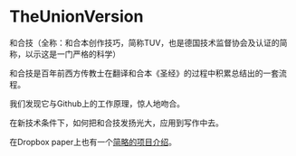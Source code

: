 # TheUnionVersion
和合技（全称：和合本创作技巧，简称TUV，也是德国技术监督协会及认证的简称，以示这是一门严格的科学）

和合技是百年前西方传教士在翻译和合本《圣经》的过程中积累总结出的一套流程。

我们发现它与Github上的工作原理，惊人地吻合。

在新技术条件下，如何把和合技发扬光大，应用到写作中去。

在Dropbox paper上也有一个[简略的项目介绍](https://paper.dropbox.com/doc/-Project-overview-lcVdwe2Xd8VLGh5vF5EJz)。
